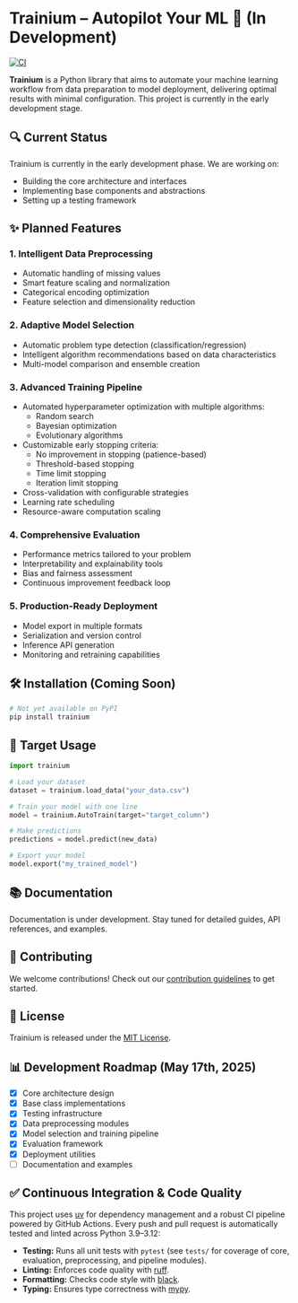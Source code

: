 # Trainium – Autopilot Your ML 🚀 (In Development)

[![CI](https://github.com/lunovian/trainium/actions/workflows/ci.yml/badge.svg?branch=main)](https://github.com/lunovian/trainium/actions/workflows/ci.yml)

**Trainium** is a Python library that aims to automate your machine learning workflow from data preparation to model deployment, delivering optimal results with minimal configuration. This project is currently in the early development stage.

## 🔍 Current Status

Trainium is currently in the early development phase. We are working on:

- Building the core architecture and interfaces
- Implementing base components and abstractions
- Setting up a testing framework

## ✨ Planned Features

### 1. **Intelligent Data Preprocessing**

- Automatic handling of missing values
- Smart feature scaling and normalization
- Categorical encoding optimization
- Feature selection and dimensionality reduction

### 2. **Adaptive Model Selection**

- Automatic problem type detection (classification/regression)
- Intelligent algorithm recommendations based on data characteristics
- Multi-model comparison and ensemble creation

### 3. **Advanced Training Pipeline**

- Automated hyperparameter optimization with multiple algorithms:
  - Random search
  - Bayesian optimization
  - Evolutionary algorithms
- Customizable early stopping criteria:
  - No improvement in stopping (patience-based)
  - Threshold-based stopping
  - Time limit stopping
  - Iteration limit stopping
- Cross-validation with configurable strategies
- Learning rate scheduling
- Resource-aware computation scaling

### 4. **Comprehensive Evaluation**

- Performance metrics tailored to your problem
- Interpretability and explainability tools
- Bias and fairness assessment
- Continuous improvement feedback loop

### 5. **Production-Ready Deployment**

- Model export in multiple formats
- Serialization and version control
- Inference API generation
- Monitoring and retraining capabilities

## 🛠 Installation (Coming Soon)

```bash
# Not yet available on PyPI
pip install trainium
```

## 🚀 Target Usage

```python
import trainium

# Load your dataset
dataset = trainium.load_data("your_data.csv")

# Train your model with one line
model = trainium.AutoTrain(target="target_column")

# Make predictions
predictions = model.predict(new_data)

# Export your model
model.export("my_trained_model")
```

## 📚 Documentation

Documentation is under development. Stay tuned for detailed guides, API references, and examples.

## 🤝 Contributing

We welcome contributions! Check out our [contribution guidelines](CONTRIBUTING.md) to get started.

## 📄 License

Trainium is released under the [MIT License](LICENSE).

## 📊 Development Roadmap (May 17th, 2025)

- [x] Core architecture design
- [x] Base class implementations
- [x] Testing infrastructure
- [x] Data preprocessing modules
- [x] Model selection and training pipeline
- [x] Evaluation framework
- [x] Deployment utilities
- [ ] Documentation and examples

## ✅ Continuous Integration & Code Quality

This project uses [uv](https://github.com/astral-sh/uv) for dependency management and a robust CI pipeline powered by GitHub Actions. Every push and pull request is automatically tested and linted across Python 3.9–3.12:

- **Testing:** Runs all unit tests with `pytest` (see `tests/` for coverage of core, evaluation, preprocessing, and pipeline modules).
- **Linting:** Enforces code quality with [ruff](https://github.com/astral-sh/ruff).
- **Formatting:** Checks code style with [black](https://github.com/psf/black).
- **Typing:** Ensures type correctness with [mypy](https://github.com/python/mypy).
